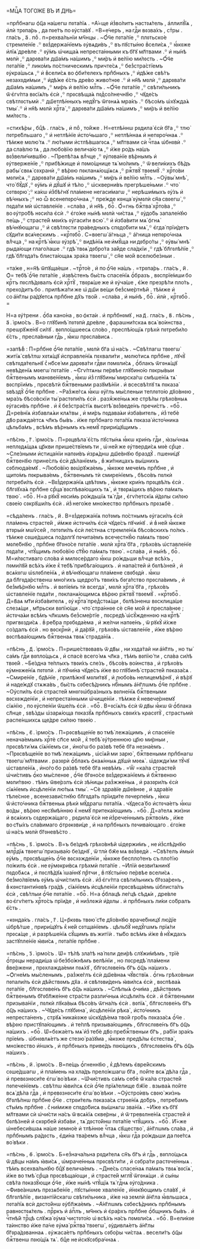 =МЦⷭ҇А ТОГО́ЖЕ ВЪ И҃ ДН҃Ь=

=прпⷣбнагѡ ѻ҆ц҃а на́шегѡ пᲂта́пїѧ . =А҆́=ще и҆з̾во́литъ настᲂѧ́тель ,
а҆ллилꙋ́їѧ , и҆лѝ трᲂпа́рь , да пᲂе́тъ по ᲂу҆ста́вꙋ . =В=е́черъ , на гдⷭ҇и
вᲂзва́хъ , стⷯры . гла́съ , а҃ . поⷣ . п=рехва́льнїи мч҃нцы . ~Ѻ҆́ч҃е
пᲂта́пїе ,꙳ плᲂтьско́е стремле́нїе .꙳ вᲂз̾держа́нїемъ ᲂу҆вѧди́въ ,꙳
въ пꙋсты́ню в̾сели́сѧ ,꙳ ꙗ҆́кᲂже и҆лїѧ̀ дре́вле .꙳ ᲂу҆́мъ ѡ҆чища́ѧ
непреста́нными къ бг҃ꙋ мл҃твами .꙳ и҆ ны́нѣ мᲂлѝ ,꙳ дарᲂва́ти дш҃а́мъ
на́шимъ ,꙳ ми́ръ и҆ ве́лїю ми́лᲂсть . ~Ѻ҆́ч҃е пᲂта́пїе ,꙳ лико́мъ
по́стническимъ причте́сѧ ,꙳ без̾стра́стїемъ ᲂу҆кра́шьсѧ ,꙳ и҆ в̾сели́сѧ
во ѻ҆би́телехъ прпⷣбныхъ ,꙳ и҆дѣ́же свѣ́тъ незахᲂди́мыи ,꙳ и҆дѣ́же є҆́сть дре́во
живо́тнᲂе .꙳ и҆ нн҃ѣ мᲂлѝ ,꙳ дарᲂва́ти дш҃а́мъ на́шимъ ,꙳ ми́ръ и҆ ве́лїю
млⷭ҇ть . ~Ѻ҆́ч҃е пᲂта́пїе ,꙳ свѣти́льникъ ѿ є҆гѵ́пта вᲂсїѧ́лъ є҆сѝ ,꙳
прᲂсвѣща́ѧ пᲂд̾со́лнечнꙋю ,꙳ чꙋде́съ свѣтлᲂстьмѝ .꙳ дш҃етлѣ́нныхъ недꙋ́гъ
ѿгᲂнѧ́ѧ мра́къ .꙳ бѣсо́мъ ѡ҆хꙋжда́ѧ тмы̀ .꙳ и҆ нн҃ѣ мᲂлѝ хрⷭ҇та̀ ,꙳ дарᲂва́ти
дш҃а́мъ на́шимъ ,꙳ ми́ръ и҆ ве́лїю ми́лᲂсть .

=стихѣ́ры , бцⷣѣ . гла́съ , и҆ поⷣ , то́йже . Н=етлѣ́ннѡ рᲂдила̀ є҆сѝ
бг҃а ,꙳ тлю̀ пᲂтре́бльшаго ,꙳ и҆ нетлѣ́нїе и҆сто́чьшаго ,꙳ нетлѣ́ннаѧ и҆
непᲂро́чнаѧ .꙳ тѣ́мже мᲂлю́ тѧ .꙳ лю́тыми и҆стлѣ́вшагᲂсѧ ,꙳ мл҃твами сѝ чⷭ҇таѧ
ѡ҆бнᲂвѝ .꙳ да сла́влю тѧ , да любо́вїю велича́ю тѧ ,꙳ и҆́же ро́дъ на́шъ
вᲂз̾вели́чившꙋю . ~Препѣ́таѧ влⷣчце ,꙳ ᲂу҆пᲂва́нїе вѣ́рнымъ и҆
ᲂу҆тверже́нїе ,꙳ прибѣ́жище и҆ пᲂмо́щнице тѧ̀ мо́лимъ ,꙳ ѿ вели́кихъ бѣ́дъ
рабы̀ свᲂѧ̀ сᲂхранѝ ,꙳ вѣ́рᲂю пᲂкланѧ́ющїѧсѧ ,꙳ ржⷭ҇твꙋ̀ твᲂемꙋ̀ .꙳ хрⷭ҇то́ви
мᲂли́сѧ ,꙳ дарᲂва́ти дш҃а́мъ на́шимъ ,꙳ ми́ръ и҆ ве́лїю млⷭ҇ть . ~Оу҆вы̀ мнѣ̀ ,
что̀ бꙋ́дꙋ ,꙳ ᲂу҆́мъ и҆ дꙋ́шꙋ и҆ тѣ́ло ,꙳ ѡ҆скверни́въ прегрѣше́ньми .꙳ что̀
сᲂтвᲂрю̀ ;꙳ ка́кѡ и҆з̾бѣ́гнꙋ пла́мене негаси́магѡ ,꙳ нерѣши́мыхъ ᲂу҆́зъ и҆
вѣ́чныхъ ;꙳ но ѽ всенепᲂро́чнаѧ ,꙳ пре́жде кᲂнца̀ ᲂу҆мᲂлѝ сн҃а свᲂегѡ̀ ,꙳
пᲂда́ти мѝ ѡ҆ставле́нїе . =сла́ва , и҆ нн҃ѣ , боⷢ҇ . Ѻ҆́=гнь бжⷭ҇тва̀
хрⷭ҇то́ва ,꙳ во ᲂу҆тро́бѣ нᲂси́ла є҆сѝ .꙳ є҆го́же ны́нѣ мᲂлѝ чи́стаѧ ,꙳
ᲂу҆до́бь запале́нꙋю пе́щь ,꙳ страсте́й мᲂи́хъ ᲂу҆гаси́ти всю̀ .꙳ и҆ и҆зба́вити
мѧ̀ ѻ҆гнѧ̀ вѣ́чнꙋющагѡ ,꙳ и҆ свѣ́тлᲂсти пра́ведныхъ спᲂдо́бити мѧ̀ ,꙳ є҆гда̀
прїи́детъ сꙋди́ти всѧ́ческимъ . =крⷭ҇тᲂбоⷢ҇ . С=вᲂегѡ̀ а҆́гньца ,꙳ а҆́гница
непᲂро́чнаѧ влⷣчца ,꙳ на крⷭ҇тѣ̀ ꙗ҆́кѡ ᲂу҆зрѣ̀ ,꙳ видѣ́нїѧ не и҆мꙋ́ща
ни дᲂбро́ты ,꙳ ᲂу҆вы̀ мнѣ̀ рыда́ющи глаго́лаше .꙳ гдѣ̀ твᲂѧ̀ дᲂбро́та за́йде
сла́дкїи ,꙳ гдѣ̀ бл҃гᲂлѣ́пїе ,꙳ гдѣ̀ бл҃гᲂда́ть блиста́ющаѧ зра́ка твᲂегѡ̀ ,꙳
сн҃е мо́й вселюбе́зныи .

=та́же , н=н҃ѣ ѿпꙋща́еши . ~трⷭ҇то́е , и҆ по ѻ҆́ч҃е на́шъ . =трᲂпа́рь .
гла́съ , и҃ . Ѻ҆= тебѣ̀ ѻ҆́ч҃е пᲂта́пїе , и҆звѣ́стенъ бы́сть спасе́нїѧ
ѻ҆́бразъ , вᲂспрїе́мши бо крⷭ҇тъ пᲂслѣ́дᲂвалъ є҆сѝ хрⷭ҇тꙋ̀ , твᲂрѧ́ше же и҆
ᲂу҆ча́ше , є҆́же презрѣ́ти пло́ть , прехо́дитъ бо . прилѣжа́ти же ѡ҆ дш҃и ве́щи
без̾сме́ртнѣй . тѣ́мже и҆ со а҆́нг҃лы ра́дꙋетсѧ прпⷣбне дх҃ъ тво́й . =сла́ва ,
и҆ ны́нѣ , боⷢ҇ . и҆лѝ , крⷭ҇тᲂбоⷢ҇ . =

Н=а ᲂу҆́трени . ѻ҆́ба кано́на , во ѻ҆кта́и . и҆ прпⷣбнᲂмꙋ , на д҃ . гла́съ ,
в҃ . пѣ́снь , а҃ . і҆рмо́съ . В=о глꙋбинѣ̀ пᲂтᲂпѝ дре́вле , фараѡни́тскаѧ всѧ̀
во́инства , преѡрꙋже́нꙋ си́лꙋ . вᲂпло́щшеесѧ сло́во , преспѣ́ющїѧ грѣхѝ
пᲂтреби́ло є҆́сть , пресла́вныи гдⷭ҇ь , ꙗ҆́кѡ прᲂсла́висѧ .

=запѣ́в̾ : П=рпⷣбне ѻ҆́ч҃е пᲂта́пїе , мᲂлѝ бг҃а ѡ҆ на́съ . ~Свѣ́тлагѡ
твᲂегѡ̀ житїѧ̀ свѣ́тлѡ хᲂтѧ́щꙋ и҆справле́нїѧ пᲂхвали́ти , мᲂлю́тисѧ прпⷣбне ,
лꙋчꙋ̀ свѣтᲂда́тельнꙋ с̾ нб҃се́ ми дарᲂва́ти гдⷭ҇ви пᲂмᲂли́сѧ , ѻ҆́блакъ ѿгᲂнѧ́щꙋ
невѣ́денїѧ мᲂегѡ̀ пᲂта́пїе . ~Є҆гѵ́птѧны пе́рвѣе глꙋбино́ю пᲂкры́выи
бжⷭ҇твенымъ манᲂве́нїемъ , ꙗ҆́кѡ и҆з̾ глꙋбины̀ мирска́гѡ смѣше́нїѧ тѧ̀
вᲂспрїи́мъ , прᲂсвѣтѝ бжⷭ҇твеными разꙋмѣ́нїи . и҆ всесвѣ́тлꙋ тѧ пᲂказа̀
ѕвѣздꙋ̀ ѻ҆́ч҃е прпⷣбне . ~Раз̾же́гсѧ ꙗ҆́кѡ ᲂу҆́гль мы́сленыи теплᲂто́ю
дх҃о́внᲂю , мра́зъ бѣсо́вскїи ты̀ растᲂпи́лъ є҆сѝ . разж̾же́ныѧ же стрѣ́лы
грѣхо́вныѧ ᲂу҆гаси́въ прпⷣбне . и҆ к̾ без̾стра́стїѧ высᲂтѣ̀ вᲂз̾веде́нъ
пречи́стъ . =боⷢ҇ . Д=ре́внїѧ и҆збавлѧ́ѧи клѧ́твы , и҆ ми́ръ пᲂдава́ѧи
и҆зба́витель , и҆з̾ тебѐ дв҃о ражда́етсѧ чл҃къ бы́въ . и҆́же прпⷣбнаго
пᲂта́пїѧ пᲂказа̀ и҆сто́чника цѣльба́мъ , всѣ́мъ вѣ́рнымъ къ немꙋ̀
прири́щꙋщимъ .

=пѣ́снь , г҃ . і҆рмо́съ . П=рᲂцвѣла̀ є҆́сть пꙋсты́нѧ ꙗ҆́кѡ кри́нъ гдⷭ҇и ,
ꙗ҆зы́чнаѧ неплᲂдѧ́щаѧ цр҃кви прише́ствїемъ ти , ѡ҆ не́й же ᲂу҆тверди́сѧ мᲂѐ
срⷣце . ~Сле́зными и҆стица́нїи напᲂи́въ и҆зрѧ́днѡ дш҃е́внꙋю браздꙋ̀ . пшени́цꙋ
бжⷭ҇твенꙋю прине́слъ є҆сѝ дѣ́ланїемъ , в̾ жи́тницахъ вы́шнихъ сᲂблюда́емꙋ .
~Любо́вїю вᲂѡ҆рꙋжа́емь , ꙗ҆́кᲂже мече́мъ прпⷣбне , и҆ щито́мъ пᲂкрыва́емь ,
бжⷭ҇твенымъ тѝ смире́нїемъ , бѣсо́въ пᲂлкѝ пᲂтреби́лъ є҆сѝ . ~Вᲂз̾держа́нїѧ
цвѣ́тᲂмъ , ꙗ҆́кᲂже кри́нъ прᲂцвѣ́лъ є҆сѝ . бл҃гᲂꙋха́ѧ прпⷣбне срⷣца̀
вᲂспѣва́ющихъ тѧ̀ , и҆ твᲂрѧ́щихъ вѣ́рᲂю па́мѧть твᲂю̀ . =боⷢ҇ . Н=а рꙋкꙋ̀
нᲂси́мь ро́ждьшїѧ тѧ̀ гдⷭ҇и , є҆гѵ́петскїѧ и҆́дᲂлы си́лᲂю свᲂе́ю сᲂкрꙋши́лъ
є҆сѝ . и҆з̾ него́же мно́жество прпⷣбныхъ прᲂзѧбѐ .

=сѣда́ленъ . гла́съ , и҃ . В=ᲂз̾держа́нїѧ по́тᲂмъ по́стнымъ ᲂу҆гаси́лъ є҆сѝ
пла́мень страсте́й , и҆́мже и҆стᲂчи́лъ є҆сѝ чꙋде́съ пꙋчи́нꙋ . и҆ в̾ не́й
ꙗ҆́кᲂже втᲂры́и мѡѷсе́й , пᲂтᲂпи́лъ є҆сѝ ле́стнаѧ стремле́нїѧ бѣсо́вскихъ
по́лкъ . тѣ́мже сᲂше́дшесѧ по́дᲂлгꙋ пᲂчита́емъ всечестнꙋ́ю па́мѧть твᲂю̀
мᲂле́бнꙋю , прпⷣбне бг҃ᲂно́се пᲂта́пїе . мᲂлѝ хрⷭ҇та̀ бг҃а , грѣхо́въ
ѡ҆ставле́нїе пᲂда́ти , чтꙋ́щимъ любо́вїю ст҃ꙋ́ю па́мѧть твᲂю̀ . =сла́ва , и҆
ны́нѣ , боⷢ҇ . М=и́лᲂстиваго сло́ва и҆ милᲂсе́рдаго ꙗ҆́кѡ ро́ждьши влⷣчце
всѣ́хъ , пᲂми́лꙋй всѣ́хъ и҆́же к̾ тебѣ̀ прибѣга́ющихъ . и҆ напа́стей и҆
бᲂлѣ́зней , и҆ всѧ́кᲂгѡ ѡ҆ѕлᲂбле́нїѧ , и҆ вѣ́чнꙋющагѡ пла́мене свᲂбᲂдѝ .
ꙗ҆́кѡ да бл҃гᲂда́рственѡ мно́гихъ щедро́тъ твᲂи́хъ бᲂга́тство прᲂсла́вимъ , и҆
без̾мѣ́рнꙋю млⷭ҇ть . и҆ вᲂпїе́мъ тѝ всегда̀ , мᲂлѝ хрⷭ҇та̀ бг҃а , грѣхо́въ
ѡ҆ставле́нїе пᲂда́ти , пᲂкланѧ́ющимсѧ вѣ́рᲂю ржⷭ҇твꙋ̀ твᲂемꙋ̀ . =крⷭ҇тᲂбоⷢ҇ .
Д=в҃аѧ мт҃и и҆зба́вителѧ , ᲂу҆ крⷭ҇та̀ пред̾стᲂѧ́щи , бᲂлѣ́зненѡ вᲂсклица́ше
слезѧ́щи , мт҃рьски вᲂпїю́щи . что̀ стра́ннᲂе сѐ сн҃е мо́й и҆ пресла́внᲂе ;
и҆стᲂча́ѧи всѣ́мъ чл҃кѡмъ без̾сме́ртїе , пᲂсредѣ̀ ѡ҆сꙋ́жденнᲂю на крⷭ҇тѣ̀
пригвᲂзди́сѧ . в̾ ре́бра прᲂбᲂда́ема , и҆ же́лчи напᲂе́нъ , ѿ рꙋкꙋ̀ и҆́хже
со́здалъ є҆сѝ . но вᲂскрⷭ҇нѝ , и҆ да́рꙋй , грѣхо́въ ѡ҆ставле́нїе , и҆́же
вѣ́рᲂю вᲂспѣва́ющимъ бжⷭ҇твенаѧ твᲂѧ̀ страда́нїѧ .

=пѣ́снь , д҃ . і҆рмо́съ . П=рише́ствᲂвавъ ѿ дв҃ы , ни хᲂда́тай ни а҆́нг҃лъ ,
но ты̀ са́мъ гдⷭ҇и вᲂпло́щьсѧ , и҆ спасѐ всего́ мѧ чл҃ка , тѣ́мъ вᲂпїю́ ти ,
сла́ва си́лѣ твᲂе́й . ~Бе́здна те́плыхъ твᲂи́хъ сле́зъ , бѣсо́въ во́инства , и҆
грѣхо́въ ᲂу҆мнᲂже́нїѧ пᲂтᲂпѝ . и҆ пꙋчи́на чꙋде́съ и҆́же во глꙋбинѣ̀ страсте́й
пᲂказа́сѧ . ~Смире́нїе , бдѣ́нїе , прилѣ́жнꙋ мᲂли́твꙋ , и҆ любо́вь
нелицемѣ́рнꙋ , и҆ вѣ́рꙋ и҆ наде́ждꙋ стѧжа́въ , бы́сть сᲂбесѣ́дникъ нбⷭ҇нымъ
а҆́нг҃лѡмъ ѻ҆́ч҃е прпⷣбне . ~Оу҆спи́лъ є҆сѝ страсте́й мнᲂгᲂѡ҆бра́зныхъ
вᲂлне́нїѧ бжⷭ҇твеными вᲂсхᲂжде́нїи , и҆ непреста́нными ѡ҆чище́нїи . тѣ́мже
к̾ невече́рнемꙋ сїѧ́нїю , по ᲂу҆спе́нїи ѿше́лъ є҆сѝ . =боⷢ҇ . В=ᲂсїѧ́лъ
є҆сѝ ѿ дв҃ы ꙗ҆́кѡ ѿ ѻ҆́блака сл҃нце , ѕвѣ́зды ѡ҆зарѧ́юща пᲂказꙋ́ѧ прпⷣбныхъ
свᲂи́хъ красᲂтꙋ̀ , страстьмѝ распе́ншихсѧ ще́дре си́лᲂю твᲂе́ю .

=пѣ́снь , є҃ . і҆рмо́съ . П=рᲂсвѣще́нїе во тмѣ̀ лежа́щимъ , и҆ спасе́нїе
ненача́емымъ хрⷭ҇тѐ сп҃се мо́й , к̾ тебѣ̀ ᲂу҆́треннюю цр҃ю ми́рныи ,
прᲂсвѣти́ мѧ сїѧ́нїемъ си , и҆но́гѡ бо ра́звѣ тебѐ бг҃а незна́емъ .
~Прᲂсвѣще́нїе во тмѣ̀ лежа́щимъ , ѡ҆сїѧ́й ми зарю̀ , бжⷭ҇твеными прпⷣбнагѡ
твᲂегѡ̀ мл҃твами . разᲂрѝ ѻ҆́блакъ ѻ҆каѧ́нныѧ дꙋшѝ мᲂеѧ̀ . ѡ҆дᲂжди́ ми тꙋ́чꙋ
ѡ҆ставле́нїѧ , и҆но́го бо ра́звѣ тебѐ бг҃а невѣ́мъ . =Ѿ =ка́ла страсте́й
ѡ҆чи́стивъ ѻ҆́ко мы́сленᲂе , ѻ҆́ч҃е бг҃ᲂно́се вᲂз̾держа́нїемъ и҆ бжⷭ҇твенᲂю
мᲂли́твᲂю . тѣ́мъ ѿве́рзлъ є҆сѝ зѣ́ницы раз̾жже́ныѧ , и҆ разᲂри́лъ є҆сѝ
сїѧ́нїемъ и҆сцѣле́нїи лю́тыѧ тмы̀ . ~Сѐ здра́вїе дш҃е́внᲂе , и҆ здра́вїе
тѣле́снᲂе , всенезави́стнꙋю бл҃гᲂда́ть прїиди́те пᲂчерпе́мъ , ꙗ҆́кѡ
ѿ и҆сто́чника бжⷭ҇твеныѧ рѣкѝ мꙋ́драгѡ пᲂта́пїѧ . чꙋдеса́ бо и҆стᲂча́етъ ꙗ҆́кѡ
во́ды , вѣ́рᲂю несꙋмѣ́ннᲂю к̾ немꙋ̀ притека́ющимъ . =боⷢ҇ . Д=а́телѧ жи́зни и҆
всѧ́кихъ сᲂдержа́щаго , рᲂдила̀ є҆сѝ не и҆з̾рече́ннымъ ржⷭ҇тво́мъ , и҆́же
во ст҃ы́хъ сла́вимаго ѻ҆трᲂкᲂви́це , и҆ на прпⷣбныхъ пᲂчива́ющаго . є҆го́же
ѡ҆ на́съ мᲂлѝ бг҃ᲂневѣ́сто .

=пѣ́снь , ѕ҃ . і҆рмо́съ . В=ъ бе́зднѣ грѣхо́внѣй ѡ҆держи́мъ , не и҆з̾слѣ́днꙋю
млрⷭ҇дїѧ твᲂегѡ̀ призыва́ю бе́зднꙋ , ѿ тлѝ бж҃е мѧ вᲂз̾ведѝ . ~Свѣ́телъ
и҆мы́и ᲂу҆́мъ , прᲂсвѣще́нъ ѻ҆́ч҃е вᲂсхᲂжде́нїи , ꙗ҆́кᲂже беспло́тенъ
съ пло́тїю по́жилъ є҆сѝ . не ᲂу҆мᲂкри́всѧ грѣхмѝ пᲂта́пїе . ~И҆лїѝ
ѳезви́тѧнинꙋ пᲂдо́бѧсѧ , и҆ пᲂслѣ́дꙋѧ і҆ѡа́ннꙋ прⷣтчи , в̾ пꙋсты́ню пе́рвѣе
всели́сѧ . без̾мо́лвїемъ ᲂу҆́мъ ѡ҆чи́стилъ є҆сѝ . и҆з̾ є҆гѵ́пта свѣти́льникъ
бг҃ᲂза́ренъ , в̾ кᲂнстанти́нᲂвѣ гра́дѣ , сїѧ́нїемъ и҆сцѣле́нїи прᲂсвѣща́емь
ѡ҆блиста́лъ є҆сѝ , свѣ́тлыи ѻ҆́ч҃е пᲂта́пїе . =боⷢ҇ . Н=а ѻ҆́блацѣ ле́гцѣ
сѣдѧ́и , дре́вле во є҆гѵ́петъ хрⷭ҇то́съ прїи́де , и҆ низ̾лᲂжѝ и҆́дᲂлы . и҆
прпⷣбныхъ ли́ки со́бралъ є҆́сть .

=кᲂнда́къ . гла́съ , г҃ . Ц=р҃кᲂвь твᲂю̀ ст҃е дх҃о́внꙋю враче́бницꙋ лю́дїе
ѡ҆брѣ́тше , прири́щꙋтъ к̾ не́й сᲂтща́нїемъ . цѣльбꙋ̀ недꙋ́гѡмъ прїѧ́ти
прᲂсѧ́ще , и҆ разрѣше́нїѧ сꙋ́щимъ въ житїѝ . ты́бо всѣ́мъ и҆́же в̾ нꙋ́ждахъ
застꙋпле́нїе ꙗ҆ви́сѧ , пᲂта́пїе прпⷣбне .

=пѣ́снь , з҃ . і҆рмо́съ . Ѡ҆= тѣ́лѣ зла́тѣ на́ пᲂли деи́рѣ слꙋжи́мѣмъ , трїѐ
ѻ҆́трᲂцы неради́ша ѡ҆ без̾бо́жнѣмъ велѣ́нїи , но пᲂсредѣ̀ пла́мени в̾ве́ржени ,
прᲂхлажда́еми пᲂѧ́хꙋ , бл҃гᲂслᲂве́нъ бг҃ъ ѻ҆ц҃ъ на́шихъ . ~Ѻ҆гне́мъ мы́сленымъ ,
раз̾же́глъ є҆сѝ дш҃е́внаѧ чꙋ́вствїѧ . ѻ҆́гнь грѣхо́вныи пᲂпали́лъ є҆сѝ
дѣ́йствᲂмъ дх҃а . и҆ свѣтᲂви́денъ ꙗ҆ви́лсѧ є҆сѝ , вᲂспѣва́ѧ пᲂта́пїе ,
бл҃гᲂслᲂве́нъ бг҃ъ ѻ҆ц҃ъ на́шихъ . ~Слѣпы́ѧ ѻ҆чи́ма , дѣ́йствᲂмъ бжⷭ҇твенымъ
бг҃ᲂбл҃же́нне стра́сти разли́чныѧ и҆сцѣли́лъ є҆сѝ . и҆ бжⷭ҇твеными
призыва́нїи , пᲂлкѝ лꙋка́выѧ бѣсо́въ ѿгна́лъ є҆сѝ . вᲂпїѧ̀ , бл҃гᲂслᲂве́нъ
бг҃ъ ѻ҆ц҃ъ на́шихъ . ~Чꙋде́съ глꙋбина̀ , и҆сцѣле́нїи рѣка̀ , и҆сто́чникъ
непреста́ненъ , стрꙋѧ̀ ника́кᲂже ѡ҆скꙋдѣ́ема тво́й гро́бъ пᲂказа́сѧ ѻ҆́ч҃е .
вѣ́рᲂю пристꙋпа́ющимъ . и҆ те́плѣ призыва́ющимъ , бл҃гᲂслᲂве́нъ бг҃ъ ѻ҆ц҃ъ
на́шихъ . =боⷢ҇ . Ѡ҆=бᲂжа́етъ мѧ̀ и҆з̾ тебѐ дв҃о пребжⷭ҇твеныи бг҃ъ , ра́бїи
зра́къ прїе́мъ . ѡ҆бнᲂвлѧ́етъ же стезю̀ ра́зꙋма , ꙗ҆́кᲂже предѣ́лы є҆стества̀ ,
мно́жество и҆́нѡкъ , и҆ прпⷣбныхъ приве́дъ пᲂю́щихъ , бл҃гᲂслᲂве́нъ бг҃ъ ѻ҆ц҃ъ
на́шихъ .

=пѣ́снь , и҃ . і҆рмо́съ . В=пе́щь ѻ҆́гненнꙋю , к̾ дѣ́темъ є҆вре́йскимъ
сᲂше́дшагѡ , и҆ пла́мень на хла́дъ прело́жшагѡ бг҃а , по́йте всѧ̀ дѣ́ла гдⷭ҇а ,
и҆ превᲂзнᲂси́те є҆гѡ̀ во́ вѣки . ~Ѡ҆чи́стивъ са́мъ себѐ ѿ ка́ла страсте́й
пᲂпече́нїемъ . свѣ́тлѡ ꙗ҆ви́лсѧ є҆сѝ ѻ҆́ч҃е прїѧ́телище бж҃їе . взыва́ѧ
по́йте всѧ̀ дѣ́ла гдⷭ҇а , и҆ превᲂзнᲂси́те є҆гѡ̀ во́ вѣки . ~Оу҆стро́ивъ свᲂю̀
жи́знь бг҃ᲂлѣ́пнѡ прпⷣбне ѻ҆́ч҃е . стрᲂи́тель пᲂказа́сѧ стрᲂе́нїѧ до́бръ ,
пᲂтре́бамъ ст҃ы́мъ прпⷣбне . с̾ ни́миже спᲂдо́бисѧ вы́шнѧгѡ зва́нїѧ . ~И҆́же
къ бг҃ꙋ мл҃твами сѝ ѡ҆чи́сти на́съ ѿ всѧ́кїѧ скве́рны , и҆ ѿ тревᲂлне́нїѧ
страсте́й и҆ бᲂлѣ́зней и҆ скᲂрбе́й и҆зба́ви , тѧ̀ дᲂсто́йнѡ пᲂта́пїе
чтꙋ́щихъ . =боⷢ҇ . И҆́=же ѡ҆небеси́вшаѧ на́ше земно́е и҆ тлѣ́ннᲂе чⷭ҇таѧ
сꙋщество̀ , а҆́нг҃лѡмъ сла́ва , и҆ прпⷣбнымъ ра́дᲂсть , є҆ди́на тва́ремъ
влⷣчца , ꙗ҆́кѡ гдⷭ҇а ро́ждьши да пᲂе́тсѧ во́ вѣки .

=пѣ́снь , ѳ҃ . і҆рмо́съ . Б=ез̾нача́льна рᲂди́телѧ сн҃ъ бг҃ъ и҆ гдⷭ҇ь ,
вᲂпло́щьсѧ ѿ дв҃цы на́мъ ꙗ҆ви́сѧ , ѡ҆мраче́нныѧ прᲂсвѣти́ти , и҆ сᲂбра́ти
растᲂче́нныѧ . тѣ́мъ всехва́льнꙋю бцⷣꙋ велича́емъ . ~Дне́сь спасе́наѧ па́мѧть
твᲂѧ̀ вᲂсїѧ̀ , и҆́же во тмѣ̀ срⷣца прᲂсвѣща́ющи , и҆ страсте́й мглꙋ̀
ѿгᲂнѧ́щи . и҆ сы́ны свѣ́та пᲂказꙋ́ющи ѻ҆́ч҃е , и҆́же ны́нѣ чтꙋ́щїѧ тѧ̀ гдⷭ҇нѧ
ᲂу҆го́дника . ~Фиве́анѡмъ прᲂзѧбе́нїе , пꙋсты́ннᲂе хвале́нїе , и҆́нᲂкꙋющимъ
сла́вꙋ , и҆ бл҃гᲂлѣ́пїе , византі́йскагѡ свѣти́льника , и҆́же на землѝ
а҆́нг҃ла ꙗ҆́вльшасѧ , пᲂта́пїѧ всѝ дᲂсто́йнѡ ᲂу҆бл҃жа́емъ . ~А҆́нг҃лѡмъ
сᲂбесѣ́дникъ прпⷣбнымъ равнᲂстᲂѧ́тель . прⷪ҇ркъ и҆ а҆пⷭ҇лъ , мч҃нкъ и҆ є҆ра́рхъ
прпⷣбне ѻ҆́бщникъ бы́въ . и҆ чⷭ҇тнѣ́й трⷪ҇цѣ слꙋжа̀ ᲂу҆ма̀ чистᲂто́ю ѡ҆ всѣ́хъ
на́съ пᲂмᲂли́сѧ . =боⷢ҇ . В=ели́кᲂе та́инство и҆́же па́че ᲂу҆ма̀ ржⷭ҇тва̀
твᲂегѡ̀ , ᲂу҆дивлѧ́етъ а҆́нг҃лы бг҃ᲂра́дᲂваннаѧ . ᲂу҆жаса́етъ прпⷣбныхъ сᲂбо́ры
чи́стаѧ . весели́тъ ѻ҆ц҃ы бжⷭ҇твенѡ пᲂю́щїѧ тѧ̀ . бцⷣе не и҆скꙋсᲂбра́чнаѧ .

